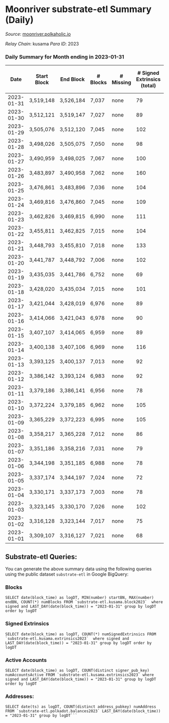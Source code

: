 # Moonriver substrate-etl Summary (Daily)

_Source_: [moonriver.polkaholic.io](https://moonriver.polkaholic.io)

*Relay Chain*: kusama
*Para ID*: 2023



### Daily Summary for Month ending in 2023-01-31


| Date | Start Block | End Block | # Blocks | # Missing | # Signed Extrinsics (total) | # Active Accounts | # Addresses with Balances | # Events | # Transfers | # XCM Transfers In | # XCM Transfers Out |
| ---- | ----------- | --------- | -------- | --------- | --------------------------- | ----------------- | ------------------------- | -------- | ----------- | ------------------ | ------------------- |
| 2023-01-31 | 3,519,148 | 3,526,184 | 7,037 | none | 79 | 63 | 585,096 | 437,516 | 3,650 ($1,142,353) | 23 ($69,960.90) | 60 ($29,588.24) |
| 2023-01-30 | 3,512,121 | 3,519,147 | 7,027 | none | 89 | 58 | 586,948 | 561,727 | 6,041 ($2,439,753) | 47 ($52,087.16) | 96 ($124,792) |
| 2023-01-29 | 3,505,076 | 3,512,120 | 7,045 | none | 102 | 58 | 586,838 | 567,488 | 5,886 ($2,461,286) | 54 ($29,548.58) | 74 ($16,739.43) |
| 2023-01-28 | 3,498,026 | 3,505,075 | 7,050 | none | 98 | 60 | 586,742 | 513,910 | 4,279 ($1,095,889) | 36 ($31,628.42) | 71 ($29,847.88) |
| 2023-01-27 | 3,490,959 | 3,498,025 | 7,067 | none | 100 | 72 | 586,655 | 668,156 | 9,777 ($3,322,064) | 61 ($23,662.87) | 66 ($9,792.13) |
| 2023-01-26 | 3,483,897 | 3,490,958 | 7,062 | none | 160 | 90 | 586,564 | 559,096 | 5,555 ($3,650,465) | 30 ($27,871.08) | 59 ($28,873.27) |
| 2023-01-25 | 3,476,861 | 3,483,896 | 7,036 | none | 104 | 61 | 586,433 | 552,963 | 5,344 ($5,961,114) | 42 ($15,833.97) | 76 ($18,435.46) |
| 2023-01-24 | 3,469,816 | 3,476,860 | 7,045 | none | 109 | 64 | 586,289 | 591,590 | 6,844 ($2,395,459) | 64 ($64,856.33) | 67 ($34,574.19) |
| 2023-01-23 | 3,462,826 | 3,469,815 | 6,990 | none | 111 | 73 | 586,191 | 576,519 | 5,158 ($1,347,856) | 28 ($23,711.62) | 55 ($19,319.97) |
| 2023-01-22 | 3,455,811 | 3,462,825 | 7,015 | none | 104 | 66 | 586,064 | 546,825 | 5,011 ($2,349,523) | 26 ($26,683.44) | 58 ($243,927) |
| 2023-01-21 | 3,448,793 | 3,455,810 | 7,018 | none | 133 | 72 | 585,983 | 596,615 | 7,192 ($2,026,835) | 54 ($61,906.89) | 80 ($133,127) |
| 2023-01-20 | 3,441,787 | 3,448,792 | 7,006 | none | 102 | 60 | 585,901 | 500,430 | 6,300 ($1,442,213) | 54 ($49,539.05) | 87 ($47,593.34) |
| 2023-01-19 | 3,435,035 | 3,441,786 | 6,752 | none | 69 | 46 | 585,797 | 457,138 | 4,846 ($1,265,025) | 43 ($11,818.25) | 76 ($91,205.54) |
| 2023-01-18 | 3,428,020 | 3,435,034 | 7,015 | none | 101 | 64 | 585,705 | 617,769 | 12,798 ($4,849,995) | 108 ($49,035.71) | 132 ($51,158.02) |
| 2023-01-17 | 3,421,044 | 3,428,019 | 6,976 | none | 89 | 63 | 585,596 | 529,133 | 5,962 ($1,456,142) | 78 ($210,226) | 138 ($159,645) |
| 2023-01-16 | 3,414,066 | 3,421,043 | 6,978 | none | 90 | 60 | 585,515 | 475,662 | 5,158 ($1,112,275) | 48 ($16,588.81) | 74 ($26,201.38) |
| 2023-01-15 | 3,407,107 | 3,414,065 | 6,959 | none | 89 | 51 | 585,335 | 511,196 | 5,732 ($1,720,111) | 75 ($9,024.34) | 84 ($11,763.13) |
| 2023-01-14 | 3,400,138 | 3,407,106 | 6,969 | none | 116 | 74 | 585,278 | 702,506 | 8,964 ($3,803,566) | 64 ($31,489.36) | 109 ($214,779) |
| 2023-01-13 | 3,393,125 | 3,400,137 | 7,013 | none | 92 | 54 | 585,200 | 562,503 | 6,228 ($1,915,708) | 73 ($12,773.58) | 72 ($17,128.75) |
| 2023-01-12 | 3,386,142 | 3,393,124 | 6,983 | none | 92 | 54 | 585,102 | 584,209 | 5,505 ($1,313,211) | 54 ($28,272.09) | 69 ($12,848.71) |
| 2023-01-11 | 3,379,186 | 3,386,141 | 6,956 | none | 78 | 50 | 584,996 | 537,968 | 4,184 ($939,342) | 43 ($15,617.23) | 57 ($16,358.24) |
| 2023-01-10 | 3,372,224 | 3,379,185 | 6,962 | none | 105 | 48 | 584,900 | 505,337 | 4,855 ($1,037,171) | 43 ($26,275.23) | 53 ($21,009.77) |
| 2023-01-09 | 3,365,229 | 3,372,223 | 6,995 | none | 105 | 64 | 584,802 | 570,252 | 4,920 ($955,558) | 54 ($19,461.38) | 65 ($14,665.35) |
| 2023-01-08 | 3,358,217 | 3,365,228 | 7,012 | none | 86 | 52 | 584,716 | 437,277 | 3,417 ($573,567) | 22 ($9,275.86) | 64 ($8,754.92) |
| 2023-01-07 | 3,351,186 | 3,358,216 | 7,031 | none | 79 | 51 | 584,640 | 417,505 | 3,523 ($769,039) | 24 ($18,075.58) | 38 ($9,959.07) |
| 2023-01-06 | 3,344,198 | 3,351,185 | 6,988 | none | 78 | 46 | 584,568 | 438,052 | 3,183 ($642,237) | 29 ($46,867.43) | 40 ($27,089.92) |
| 2023-01-05 | 3,337,174 | 3,344,197 | 7,024 | none | 72 | 44 | 584,471 | 448,168 | 3,579 ($609,503) | 30 ($40,912.28) | 55 ($26,946.85) |
| 2023-01-04 | 3,330,171 | 3,337,173 | 7,003 | none | 78 | 45 | 584,351 | 483,485 | 5,609 ($752,945) | 44 ($63,530.02) | 52 ($148,548) |
| 2023-01-03 | 3,323,145 | 3,330,170 | 7,026 | none | 102 | 58 | 584,269 | 460,972 | 3,457 ($1,169,748) | 23 ($29,020.52) | 58 ($43,345.83) |
| 2023-01-02 | 3,316,128 | 3,323,144 | 7,017 | none | 75 | 46 | 584,170 | 456,598 | 3,508 ($971,426) | 47 ($34,964.53) | 76 ($18,767.46) |
| 2023-01-01 | 3,309,107 | 3,316,127 | 7,021 | none | 68 | 43 | 584,058 | 499,891 | 5,141 ($1,218,837) | 88 ($30,395.18) | 86 ($25,562.58) |

## Substrate-etl Queries:
You can generate the above summary data using the following queries using the public dataset `substrate-etl` in Google BigQuery:


### Blocks
```
SELECT date(block_time) as logDT, MIN(number) startBN, MAX(number) endBN, COUNT(*) numBlocks FROM `substrate-etl.kusama.block2023`  where signed and LAST_DAY(date(block_time)) = "2023-01-31" group by logDT order by logDT
```


### Signed Extrinsics
```
SELECT date(block_time) as logDT, COUNT(*) numSignedExtrinsics FROM `substrate-etl.kusama.extrinsics2023`  where signed and LAST_DAY(date(block_time)) = "2023-01-31" group by logDT order by logDT
```


### Active Accounts
```
SELECT date(block_time) as logDT, COUNT(distinct signer_pub_key) numAccountsActive FROM `substrate-etl.kusama.extrinsics2023` where signed and LAST_DAY(date(block_time)) = "2023-01-31" group by logDT order by logDT
```


### Addresses:
```
SELECT date(ts) as logDT, COUNT(distinct address_pubkey) numAddress FROM `substrate-etl.polkadot.balances2023` LAST_DAY(date(block_time)) = "2023-01-31" group by logDT```

